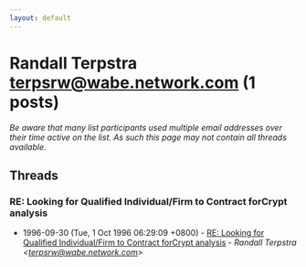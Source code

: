```yaml
---
layout: default
---
```


# Randall Terpstra <terpsrw@wabe.network.com> (1 posts)

_Be aware that many list participants used multiple email addresses over their time active on the list. As such this page may not contain all threads available._

## Threads

### RE: Looking for Qualified Individual/Firm to Contract forCrypt  analysis
+ 1996-09-30 (Tue, 1 Oct 1996 06:29:09 +0800) - [RE: Looking for Qualified Individual/Firm to Contract forCrypt  analysis](/archive/1996/09/8cdc2f59d3635d1d77004932c75868c79267a0569e29ca43970b5f5694de2bf9) - _Randall Terpstra \<terpsrw@wabe.network.com\>_

